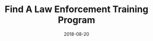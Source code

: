---
path: "/programs/l/"
scramble: "0532EB8B"
date: "2018-08-20"
title: "Find A Law Enforcement Training Program"
content: ""
components: "{'ads':0,'lrform':1}"
action: ""
areaOfStudy: "41826B55"
concentration: "F3205941"
collegeId: ""
headerText: ""
introText: ""
buttonText: ""
submitButtonText: ""
theme: "ce-sem-programs"
launchInLightbox: "false"
template: ""
aosName: "criminaljustice"
conName: ""
---